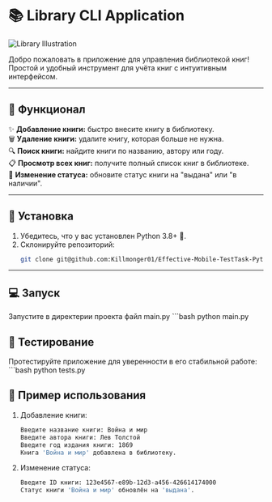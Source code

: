 # 📚 **Library CLI Application**

![Library Illustration](https://royaldesign.ua/file/495/cc/tR/xt/131126201302-the-bodleian-library-3-horizontal-large-gallery1_thumbnail.sPv9.jpg)

Добро пожаловать в приложение для управления библиотекой книг!  
Простой и удобный инструмент для учёта книг с интуитивным интерфейсом.

---

## 🎯 **Функционал**

✨ **Добавление книги:** быстро внесите книгу в библиотеку.  
🗑️ **Удаление книги:** удалите книгу, которая больше не нужна.  
🔍 **Поиск книги:** найдите книги по названию, автору или году.  
📋 **Просмотр всех книг:** получите полный список книг в библиотеке.  
🔄 **Изменение статуса:** обновите статус книги на "выдана" или "в наличии".

---

## 🚀 **Установка**

1. Убедитесь, что у вас установлен Python 3.8+ 🐍.  
2. Склонируйте репозиторий:  
   ```bash
   git clone git@github.com:Killmonger01/Effective-Mobile-TestTask-Python.git

---

## 💻 **Запуск**
  Запустите в директерии проекта файл main.py
    ```bash
    python main.py
## 🧪 **Тестирование**
   Протестируйте приложение для уверенности в его стабильной работе:
    ```bash
    python tests.py
## 📖 **Пример использования**

1. Добавление книги:
    ```bash
    Введите название книги: Война и мир  
    Введите автора книги: Лев Толстой  
    Введите год издания книги: 1869  
    Книга 'Война и мир' добавлена в библиотеку.
2. Изменение статуса:
    ```bash
    Введите ID книги: 123e4567-e89b-12d3-a456-426614174000  
    Статус книги 'Война и мир' обновлён на 'выдана'.  